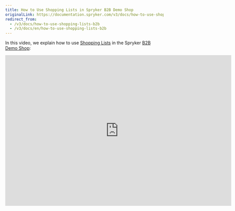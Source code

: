 ```yaml
---
title: How to Use Shopping Lists in Spryker B2B Demo Shop
originalLink: https://documentation.spryker.com/v3/docs/how-to-use-shopping-lists-b2b
redirect_from:
  - /v3/docs/how-to-use-shopping-lists-b2b
  - /v3/docs/en/how-to-use-shopping-lists-b2b
---
```


In this video, we explain how to use [Shopping Lists](/docs/scos/dev/features/202001.0/shopping-list/multiple-and-shared-shopping-lists/multiple-and-shared-shopping-lists.html) in the Spryker [B2B Demo Shop](https://documentation.spryker.com/v4/docs/demoshops#b2b-demo-shop):

<iframe src="https://fast.wistia.net/embed/iframe/zk32pr3lgt" title="How to use Shopping Lists in Spryker" allowtransparency="true" frameborder="0" scrolling="no" class="wistia_embed" name="wistia_embed" allowfullscreen="0" mozallowfullscreen="0" webkitallowfullscreen="0" oallowfullscreen="0" msallowfullscreen="0" width="720" height="480"></iframe>
